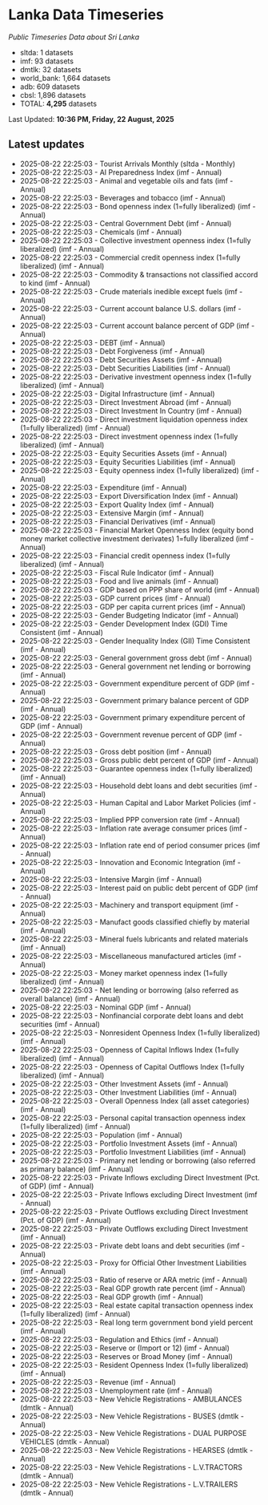 # Lanka Data Timeseries
*Public Timeseries Data about Sri Lanka*

* sltda: 1 datasets
* imf: 93 datasets
* dmtlk: 32 datasets
* world_bank: 1,664 datasets
* adb: 609 datasets
* cbsl: 1,896 datasets
* TOTAL: **4,295** datasets

Last Updated: **10:36 PM, Friday, 22 August, 2025**

## Latest updates

* 2025-08-22 22:25:03 - Tourist Arrivals Monthly (sltda - Monthly)
* 2025-08-22 22:25:03 - AI Preparedness Index (imf - Annual)
* 2025-08-22 22:25:03 - Animal and vegetable oils and fats (imf - Annual)
* 2025-08-22 22:25:03 - Beverages and tobacco (imf - Annual)
* 2025-08-22 22:25:03 - Bond openness index (1=fully liberalized) (imf - Annual)
* 2025-08-22 22:25:03 - Central Government Debt (imf - Annual)
* 2025-08-22 22:25:03 - Chemicals (imf - Annual)
* 2025-08-22 22:25:03 - Collective investment openness index (1=fully liberalized) (imf - Annual)
* 2025-08-22 22:25:03 - Commercial credit openness index (1=fully liberalized) (imf - Annual)
* 2025-08-22 22:25:03 - Commodity & transactions not classified accord to kind (imf - Annual)
* 2025-08-22 22:25:03 - Crude materials inedible except fuels (imf - Annual)
* 2025-08-22 22:25:03 - Current account balance U.S. dollars (imf - Annual)
* 2025-08-22 22:25:03 - Current account balance percent of GDP (imf - Annual)
* 2025-08-22 22:25:03 - DEBT (imf - Annual)
* 2025-08-22 22:25:03 - Debt Forgiveness (imf - Annual)
* 2025-08-22 22:25:03 - Debt Securities Assets (imf - Annual)
* 2025-08-22 22:25:03 - Debt Securities Liabilities (imf - Annual)
* 2025-08-22 22:25:03 - Derivative investment openness index (1=fully liberalized) (imf - Annual)
* 2025-08-22 22:25:03 - Digital Infrastructure (imf - Annual)
* 2025-08-22 22:25:03 - Direct Investment Abroad (imf - Annual)
* 2025-08-22 22:25:03 - Direct Investment In Country (imf - Annual)
* 2025-08-22 22:25:03 - Direct investment liquidation openness index (1=fully liberalized) (imf - Annual)
* 2025-08-22 22:25:03 - Direct investment openness index (1=fully liberalized) (imf - Annual)
* 2025-08-22 22:25:03 - Equity Securities Assets (imf - Annual)
* 2025-08-22 22:25:03 - Equity Securities Liabilities (imf - Annual)
* 2025-08-22 22:25:03 - Equity openness index (1=fully liberalized) (imf - Annual)
* 2025-08-22 22:25:03 - Expenditure (imf - Annual)
* 2025-08-22 22:25:03 - Export Diversification Index (imf - Annual)
* 2025-08-22 22:25:03 - Export Quality Index (imf - Annual)
* 2025-08-22 22:25:03 - Extensive Margin (imf - Annual)
* 2025-08-22 22:25:03 - Financial Derivatives (imf - Annual)
* 2025-08-22 22:25:03 - Financial Market Openness Index (equity bond money market collective investment derivates) 1=fully liberalized (imf - Annual)
* 2025-08-22 22:25:03 - Financial credit openness index (1=fully liberalized) (imf - Annual)
* 2025-08-22 22:25:03 - Fiscal Rule Indicator (imf - Annual)
* 2025-08-22 22:25:03 - Food and live animals (imf - Annual)
* 2025-08-22 22:25:03 - GDP based on PPP share of world (imf - Annual)
* 2025-08-22 22:25:03 - GDP current prices (imf - Annual)
* 2025-08-22 22:25:03 - GDP per capita current prices (imf - Annual)
* 2025-08-22 22:25:03 - Gender Budgeting Indicator (imf - Annual)
* 2025-08-22 22:25:03 - Gender Development Index (GDI) Time Consistent (imf - Annual)
* 2025-08-22 22:25:03 - Gender Inequality Index (GII) Time Consistent (imf - Annual)
* 2025-08-22 22:25:03 - General government gross debt (imf - Annual)
* 2025-08-22 22:25:03 - General government net lending or borrowing (imf - Annual)
* 2025-08-22 22:25:03 - Government expenditure percent of GDP (imf - Annual)
* 2025-08-22 22:25:03 - Government primary balance percent of GDP (imf - Annual)
* 2025-08-22 22:25:03 - Government primary expenditure percent of GDP (imf - Annual)
* 2025-08-22 22:25:03 - Government revenue percent of GDP (imf - Annual)
* 2025-08-22 22:25:03 - Gross debt position (imf - Annual)
* 2025-08-22 22:25:03 - Gross public debt percent of GDP (imf - Annual)
* 2025-08-22 22:25:03 - Guarantee openness index (1=fully liberalized) (imf - Annual)
* 2025-08-22 22:25:03 - Household debt loans and debt securities (imf - Annual)
* 2025-08-22 22:25:03 - Human Capital and Labor Market Policies (imf - Annual)
* 2025-08-22 22:25:03 - Implied PPP conversion rate (imf - Annual)
* 2025-08-22 22:25:03 - Inflation rate average consumer prices (imf - Annual)
* 2025-08-22 22:25:03 - Inflation rate end of period consumer prices (imf - Annual)
* 2025-08-22 22:25:03 - Innovation and Economic Integration (imf - Annual)
* 2025-08-22 22:25:03 - Intensive Margin (imf - Annual)
* 2025-08-22 22:25:03 - Interest paid on public debt percent of GDP (imf - Annual)
* 2025-08-22 22:25:03 - Machinery and transport equipment (imf - Annual)
* 2025-08-22 22:25:03 - Manufact goods classified chiefly by material (imf - Annual)
* 2025-08-22 22:25:03 - Mineral fuels lubricants and related materials (imf - Annual)
* 2025-08-22 22:25:03 - Miscellaneous manufactured articles (imf - Annual)
* 2025-08-22 22:25:03 - Money market openness index (1=fully liberalized) (imf - Annual)
* 2025-08-22 22:25:03 - Net lending or borrowing (also referred as overall balance) (imf - Annual)
* 2025-08-22 22:25:03 - Nominal GDP (imf - Annual)
* 2025-08-22 22:25:03 - Nonfinancial corporate debt loans and debt securities (imf - Annual)
* 2025-08-22 22:25:03 - Nonresident Openness Index (1=fully liberalized) (imf - Annual)
* 2025-08-22 22:25:03 - Openness of Capital Inflows Index (1=fully liberalized) (imf - Annual)
* 2025-08-22 22:25:03 - Openness of Capital Outflows Index (1=fully liberalized) (imf - Annual)
* 2025-08-22 22:25:03 - Other Investment Assets (imf - Annual)
* 2025-08-22 22:25:03 - Other Investment Liabilities (imf - Annual)
* 2025-08-22 22:25:03 - Overall Openness Index (all asset categories) (imf - Annual)
* 2025-08-22 22:25:03 - Personal capital transaction openness index (1=fully liberalized) (imf - Annual)
* 2025-08-22 22:25:03 - Population (imf - Annual)
* 2025-08-22 22:25:03 - Portfolio Investment Assets (imf - Annual)
* 2025-08-22 22:25:03 - Portfolio Investment Liabilities (imf - Annual)
* 2025-08-22 22:25:03 - Primary net lending or borrowing (also referred as primary balance) (imf - Annual)
* 2025-08-22 22:25:03 - Private Inflows excluding Direct Investment (Pct. of GDP) (imf - Annual)
* 2025-08-22 22:25:03 - Private Inflows excluding Direct Investment (imf - Annual)
* 2025-08-22 22:25:03 - Private Outflows excluding Direct Investment (Pct. of GDP) (imf - Annual)
* 2025-08-22 22:25:03 - Private Outflows excluding Direct Investment (imf - Annual)
* 2025-08-22 22:25:03 - Private debt loans and debt securities (imf - Annual)
* 2025-08-22 22:25:03 - Proxy for Official Other Investment Liabilities (imf - Annual)
* 2025-08-22 22:25:03 - Ratio of reserve or ARA metric (imf - Annual)
* 2025-08-22 22:25:03 - Real GDP growth rate percent (imf - Annual)
* 2025-08-22 22:25:03 - Real GDP growth (imf - Annual)
* 2025-08-22 22:25:03 - Real estate capital transaction openness index (1=fully liberalized) (imf - Annual)
* 2025-08-22 22:25:03 - Real long term government bond yield percent (imf - Annual)
* 2025-08-22 22:25:03 - Regulation and Ethics (imf - Annual)
* 2025-08-22 22:25:03 - Reserve or (Import or 12) (imf - Annual)
* 2025-08-22 22:25:03 - Reserves or Broad Money (imf - Annual)
* 2025-08-22 22:25:03 - Resident Openness Index (1=fully liberalized) (imf - Annual)
* 2025-08-22 22:25:03 - Revenue (imf - Annual)
* 2025-08-22 22:25:03 - Unemployment rate (imf - Annual)
* 2025-08-22 22:25:03 - New Vehicle Registrations - AMBULANCES (dmtlk - Annual)
* 2025-08-22 22:25:03 - New Vehicle Registrations - BUSES (dmtlk - Annual)
* 2025-08-22 22:25:03 - New Vehicle Registrations - DUAL PURPOSE VEHICLES (dmtlk - Annual)
* 2025-08-22 22:25:03 - New Vehicle Registrations - HEARSES (dmtlk - Annual)
* 2025-08-22 22:25:03 - New Vehicle Registrations - L.V.TRACTORS (dmtlk - Annual)
* 2025-08-22 22:25:03 - New Vehicle Registrations - L.V.TRAILERS (dmtlk - Annual)